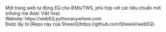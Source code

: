 <p> Một trang web tự động EQ cho IEMs/TWS, phù hợp với các tiêu chuẩn mới (nhưng mà được Việt hóa) <br>
Website: https://webEQ.pythonanywhere.com <br>
Được lấy từ [Repo này của Shewiii](https://github.com/Shewiiii/webEQ). </p>